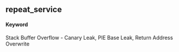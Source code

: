 ## repeat_service
#### Keyword
Stack Buffer Overflow - Canary Leak, PIE Base Leak, Return Address Overwrite

